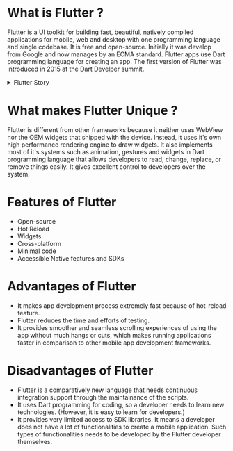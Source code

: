 # What is Flutter ?
  
Flutter is a UI toolkit for building fast, beautiful, natively compiled applications for mobile, web and desktop with one programming language and single codebase. It is free and open-source. Initially it was develop from Google and now manages by an ECMA standard. Flutter apps use Dart programming language for creating an app. The first version of Flutter was introduced in 2015 at the Dart Develper summit. 
<details>
<summary>Flutter Story</summary>
It was initially known as codename "Sky" and can run on android device. On December 2018, the first stable version of Flutter framework was released (Flutter 1.0)
  <img src="https://valianttechnosoft.com/wp-content/uploads/2020/01/brief-history-of-Flutter.png">
</details>
  
# What makes Flutter Unique ?
  
Flutter is different from other frameworks because it neither uses WebView nor the OEM widgets that shipped with the device. Instead, it uses it's own high performance rendering engine to draw widgets. It also implements most of it's systems such as animation, gestures and widgets in Dart programming language that allows developers to read, change, replace, or remove things easily. It gives excellent control to developers over the system. 
  
# Features of Flutter
  
- Open-source
- Hot Reload
- Widgets
- Cross-platform
- Minimal code
- Accessible Native features and SDKs
  
# Advantages of Flutter
  
- It makes app development process extremely fast because of hot-reload feature.
- Flutter reduces the time and efforts of testing.
- It provides smoother and seamless scrolling experiences of using the app without much hangs or cuts, which makes running applications faster in comparison to other mobile app development frameworks.
  
# Disadvantages of Flutter
  
- Flutter is a comparatively new language that needs continuous integration support through the maintainance of the scripts.
- It uses Dart programming for coding, so a developer needs to learn new technologies. (However, it is easy to learn for developers.)
- It provides very limited access to SDK libraries. It means a developer does not have a lot of functionalities to create a mobile application. Such types of functionalities needs to be developed by the Flutter developer themselves.
  

